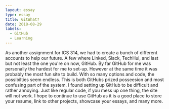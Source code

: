 ```yaml
---
layout: essay
type: essay
title: GitWhat?
date: 2018-08-29
labels:
  - GitHub
  - Learning
---
```

As another assignment for ICS 314, we had to create a bunch of different accounts to help our future. A few where Linked, Slack, TechHui, and last but not least the one you're on now, GitHub. By far GitHub for me was personally the hardest for me to set-up. However at the same time it was probably the most fun site to build. With so many options and code, the possibilties seem endless. This is both GitHubs prized posseesion and most confusing part of the system. I found setting up GitHub to be difficult and rather annoying. Just like regular code, if you mess up one thing, the site will not work. I hope to continue to use GitHub as it is a good place to store your resume, link to other projects, showcase your essays, and many more. 
